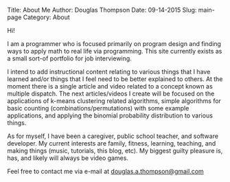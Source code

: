 Title: About Me
Author: Douglas Thompson
Date: 09-14-2015
Slug: main-page
Category: About

Hi!

I am a programmer who is focused primarily on program design and finding ways to apply math to real life via programming.  This site currently exists as a small sort-of portfolio for job interviewing.

I intend to add instructional content relating to various things that I have learned and/or things that I feel need to be better explained to others.  At the moment there is a single article and video related to a concept known as multiple dispatch.  The next articles/videos I create will be focused on the applications of k-means clustering related algorithms, simple algorithms for basic counting (combinations/permutations) with some example applications, and applying the binomial probability distribution to various things.

As for myself, I have been a caregiver, public school teacher, and software developer.  My current interests are family, fitness, learning, teaching, and making things (music, tutorials, this blog, etc).  My biggest guilty pleasure is, has, and likely will always be video games.

Feel free to contact me via e-mail at douglas.a.thompson@gmail.com
